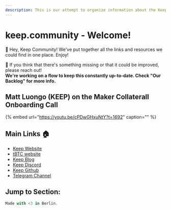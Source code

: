 ```yaml
---
description: This is our attempt to organize information about the Keep project.
---
```


# keep.community - Welcome!

🤘 Hey, Keep Community! We've put together all the links and resources we could find in one place. Enjoy!

🚧 If you think that there's something missing or that it could be improved, please reach out!  
**We're working on a flow to keep this constantly up-to-date. Check "Our Backlog" for more info.**

## **Matt Luongo \(KEEP\) on the Maker Collaterall Onboarding Call**

{% embed url="https://youtu.be/cPDwGHxuNtY?t=1692" caption="" %}

## **Main Links 🏠**

* [Keep Website](https://keep.network)
* [tBTC website](https://tbtc.network/)
* [Keep Blog](https://blog.keep.network)
* [Keep Discord](https://chat.keep.network/)
* [Keep Github](https://github.com/keep-network)
* [Telegram Channel](https://t.me/KeepNetworkOfficial)

## Jump to Section:

```javascript
Made with <3 in Berlin.
```

